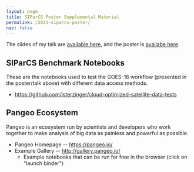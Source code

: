 ```yaml
---
layout: page
title: SIParCS Poster Supplemental Material
permalink: /2021-siparcs-poster/
nav: false
---
```

The slides of my talk are [available here](https://docs.google.com/presentation/d/1tmy6go_J7_lmgcsskdQgZcuLvYoZkOW5FAjPBQDfcNQ/edit?usp=sharing), and the poster is [availabe here](https://drive.google.com/file/d/1qU8Aq8v1n-Zs5mKCmYht_zO0xjNpiIEm/view?usp=sharing).

## SIParCS Benchmark Notebooks
These are the notebooks used to test the GOES-16 workflow (presented in the poster/talk above) with different data access methods.
* https://github.com/lsterzinger/cloud-optimized-satellite-data-tests

## Pangeo Ecosystem
Pangeo is an ecosystem run by scientists and developers who work together to make analysis of big data as painless and powerful as possible.
* Pangeo Homepage -- https://pangeo.io/
* Example Gallery -- http://gallery.pangeo.io/
    * Example notebooks that can be run for free in the browser (click on "launch binder")
